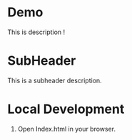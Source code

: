 # Demo
This is description ! 

# SubHeader
This is a subheader description.

# Local Development 
1. Open Index.html in your browser.
